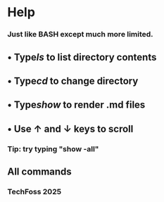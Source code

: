 



# Help
### Just like BASH except much more limited.

## • Type*ls* to list directory contents

## • Type*cd* to change directory

## • Type*show* to render .md files

## • Use ↑ and ↓ keys to scroll

### Tip: try typing "show -all"


## All commands
### TechFoss 2025

